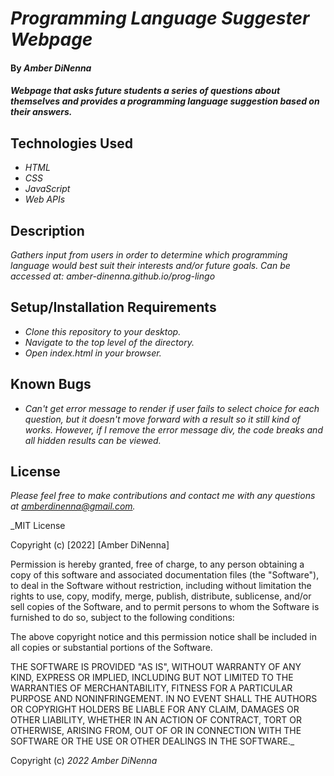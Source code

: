 # _Programming Language Suggester Webpage_

#### By _Amber DiNenna_

#### _Webpage that asks future students a series of questions about themselves and provides a programming language suggestion based on their answers._

## Technologies Used

* _HTML_
* _CSS_
* _JavaScript_
* _Web APIs_

## Description

_Gathers input from users in order to determine which programming language would best suit their interests and/or future goals. Can be accessed at:  amber-dinenna.github.io/prog-lingo_

## Setup/Installation Requirements

* _Clone this repository to your desktop._
* _Navigate to the top level of the directory._
* _Open index.html in your browser._


## Known Bugs

* _Can't get error message to render if user fails to select choice for each question, but it doesn't move forward with a result so it still kind of works. However, if I remove the error message div, the code breaks and all hidden results can be viewed._


## License

_Please feel free to make contributions and contact me with any questions at amberdinenna@gmail.com._

_MIT License

Copyright (c) [2022] [Amber DiNenna]

Permission is hereby granted, free of charge, to any person obtaining a copy
of this software and associated documentation files (the "Software"), to deal
in the Software without restriction, including without limitation the rights
to use, copy, modify, merge, publish, distribute, sublicense, and/or sell
copies of the Software, and to permit persons to whom the Software is
furnished to do so, subject to the following conditions:

The above copyright notice and this permission notice shall be included in all
copies or substantial portions of the Software.

THE SOFTWARE IS PROVIDED "AS IS", WITHOUT WARRANTY OF ANY KIND, EXPRESS OR
IMPLIED, INCLUDING BUT NOT LIMITED TO THE WARRANTIES OF MERCHANTABILITY,
FITNESS FOR A PARTICULAR PURPOSE AND NONINFRINGEMENT. IN NO EVENT SHALL THE
AUTHORS OR COPYRIGHT HOLDERS BE LIABLE FOR ANY CLAIM, DAMAGES OR OTHER
LIABILITY, WHETHER IN AN ACTION OF CONTRACT, TORT OR OTHERWISE, ARISING FROM,
OUT OF OR IN CONNECTION WITH THE SOFTWARE OR THE USE OR OTHER DEALINGS IN THE
SOFTWARE._

Copyright (c) _2022_ _Amber DiNenna_
